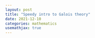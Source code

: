 ```yaml
---
layout: post
title: "Speedy intro to Galois theory"
date: 2021-12-10
categories: mathematics
usemathjax: true
---
```

